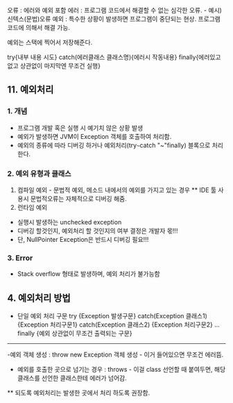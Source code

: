 오류 : 에러와 예외 포함
에러 : 프로그램 코드에서 해결할 수 없는 심각한 오류. - 예시) 신텍스(문법)오류
예외 : 특수한 상황이 발생하면 프로그램이 중단되는 현상. 프로그램 코드에 의해서 해결 가능.

예외는 스택에 찍어서 저장해준다.

try{내부 내용 시도}
catch(에러클래스 클래스명){에러시 작동내용}
finally{에러있고 없고 상관없이 마지막엔 무조건 실행}



## 11. 예외처리

### 1. 개념
- 프로그램 개발 혹은 실행 시 예기치 않은 상황 발생
- 예외가 발생하면 JVM이 Exception 객체를 호출하여 처리함.
- 예외의 종류에 따라 디버깅 하거나 예외처리(try`~`catch "~"finally) 블록으로 처리한다.

### 2. 예외 유형과 클래스
1) 컴파일 예외 - 문법적 예외, 메소드 내에서의 예외를 가지고 있는 경우
	** IDE 툴 사용시 문법적오류는 자체적으로 디버깅 해줌.
2) 런타임 예외
- 실행시 발생하는 unchecked exception
- 디버깅 할것인지, 예외처리 할 것인지의 여부 결정은 개발자 몫!!!
- 단, NullPointer Exception은 반드시 디버깅 필요!!!
### 3. Error
- Stack overflow 형태로 발생하며, 예외 처리가 불가능함 

## 4. 예외처리 방법
- 단일 예외 처리 구문
try
{Exception 발생구문}
catch(Exception 클래스1)
{Exception 처리구문1}
catch(Exception 클래스2)
{Exception 처리구문2}
...
finally
{예외 상관없이 무조건 출력되는 구문}
-----
-예외 객체 생성 : throw new Exception 객체 생성 - 이거 들어있으면 무조건 에러뜸.
- 예외를 호출한 곳으로 넘기는 경우 : throws - 이걸 class 선언할 때 붙여두면, 해당 클래스를 선언한 클래스한테 에러가 넘어감.

** 되도록 예외처리는 발생한 곳에서 처리 하도록 권장함.

